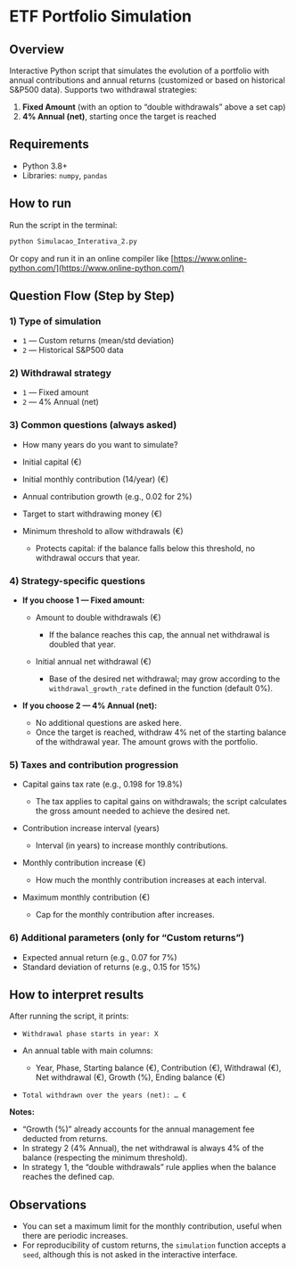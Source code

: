 # ETF Portfolio Simulation

## Overview
Interactive Python script that simulates the evolution of a portfolio with annual contributions and annual returns (customized or based on historical S&P500 data). Supports two withdrawal strategies:

1. **Fixed Amount** (with an option to “double withdrawals” above a set cap)  
2. **4% Annual (net)**, starting once the target is reached  

## Requirements
- Python 3.8+  
- Libraries: `numpy`, `pandas`

## How to run
Run the script in the terminal:

```bash
python Simulacao_Interativa_2.py
````

Or copy and run it in an online compiler like [https://www.online-python.com/](https://www.online-python.com/)

## Question Flow (Step by Step)

### 1) Type of simulation

* `1` — Custom returns (mean/std deviation)
* `2` — Historical S\&P500 data

### 2) Withdrawal strategy

* `1` — Fixed amount
* `2` — 4% Annual (net)

### 3) Common questions (always asked)

* How many years do you want to simulate?
* Initial capital (€)
* Initial monthly contribution (14/year) (€)
* Annual contribution growth (e.g., 0.02 for 2%)
* Target to start withdrawing money (€)
* Minimum threshold to allow withdrawals (€)

  * Protects capital: if the balance falls below this threshold, no withdrawal occurs that year.

### 4) Strategy-specific questions

* **If you choose 1 — Fixed amount:**

  * Amount to double withdrawals (€)

    * If the balance reaches this cap, the annual net withdrawal is doubled that year.
  * Initial annual net withdrawal (€)

    * Base of the desired net withdrawal; may grow according to the `withdrawal_growth_rate` defined in the function (default 0%).

* **If you choose 2 — 4% Annual (net):**

  * No additional questions are asked here.
  * Once the target is reached, withdraw 4% net of the starting balance of the withdrawal year. The amount grows with the portfolio.

### 5) Taxes and contribution progression

* Capital gains tax rate (e.g., 0.198 for 19.8%)

  * The tax applies to capital gains on withdrawals; the script calculates the gross amount needed to achieve the desired net.
* Contribution increase interval (years)

  * Interval (in years) to increase monthly contributions.
* Monthly contribution increase (€)

  * How much the monthly contribution increases at each interval.
* Maximum monthly contribution (€)

  * Cap for the monthly contribution after increases.

### 6) Additional parameters (only for “Custom returns”)

* Expected annual return (e.g., 0.07 for 7%)
* Standard deviation of returns (e.g., 0.15 for 15%)

## How to interpret results

After running the script, it prints:

* `Withdrawal phase starts in year: X`
* An annual table with main columns:

  * Year, Phase, Starting balance (€), Contribution (€), Withdrawal (€), Net withdrawal (€), Growth (%), Ending balance (€)
* `Total withdrawn over the years (net): … €`

**Notes:**

* “Growth (%)” already accounts for the annual management fee deducted from returns.
* In strategy 2 (4% Annual), the net withdrawal is always 4% of the balance (respecting the minimum threshold).
* In strategy 1, the “double withdrawals” rule applies when the balance reaches the defined cap.

## Observations

* You can set a maximum limit for the monthly contribution, useful when there are periodic increases.
* For reproducibility of custom returns, the `simulation` function accepts a `seed`, although this is not asked in the interactive interface.

